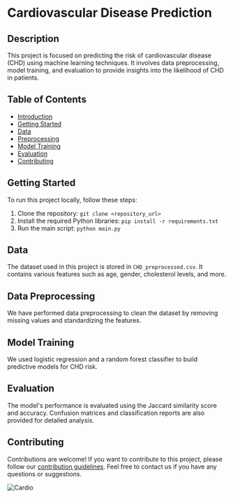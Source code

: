 # Cardiovascular Disease Prediction

## Description
This project is focused on predicting the risk of cardiovascular disease (CHD) using machine learning techniques. It involves data preprocessing, model training, and evaluation to provide insights into the likelihood of CHD in patients.

## Table of Contents
- [Introduction](#cardiovascular-disease-prediction)
- [Getting Started](#getting-started)
- [Data](#data)
- [Preprocessing](#data-preprocessing)
- [Model Training](#model-training)
- [Evaluation](#evaluation)
- [Contributing](#contributing)

## Getting Started
To run this project locally, follow these steps:
1. Clone the repository: `git clone <repository_url>`
2. Install the required Python libraries: `pip install -r requirements.txt`
3. Run the main script: `python main.py`

## Data
The dataset used in this project is stored in `CHD_preprocessed.csv`. It contains various features such as age, gender, cholesterol levels, and more.

## Data Preprocessing
We have performed data preprocessing to clean the dataset by removing missing values and standardizing the features.

## Model Training
We used logistic regression and a random forest classifier to build predictive models for CHD risk.

## Evaluation
The model's performance is evaluated using the Jaccard similarity score and accuracy. Confusion matrices and classification reports are also provided for detailed analysis.

## Contributing
Contributions are welcome! If you want to contribute to this project, please follow our [contribution guidelines](CONTRIBUTING.md).
Feel free to contact us if you have any questions or suggestions.

![Cardio](cardio_image.jpg)
